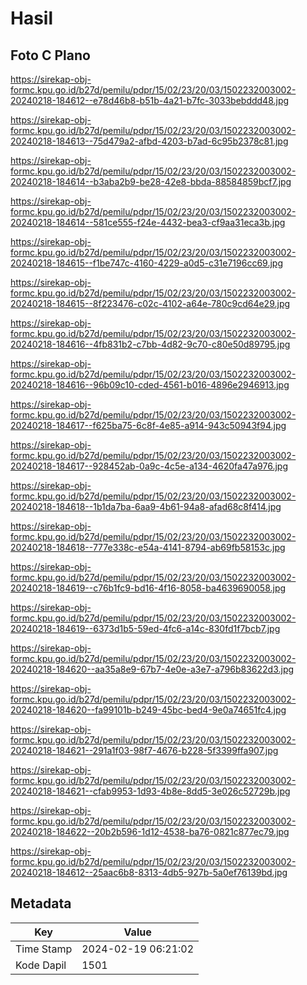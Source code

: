 # Hasil

## Foto C Plano

https://sirekap-obj-formc.kpu.go.id/b27d/pemilu/pdpr/15/02/23/20/03/1502232003002-20240218-184612--e78d46b8-b51b-4a21-b7fc-3033bebddd48.jpg

https://sirekap-obj-formc.kpu.go.id/b27d/pemilu/pdpr/15/02/23/20/03/1502232003002-20240218-184613--75d479a2-afbd-4203-b7ad-6c95b2378c81.jpg

https://sirekap-obj-formc.kpu.go.id/b27d/pemilu/pdpr/15/02/23/20/03/1502232003002-20240218-184614--b3aba2b9-be28-42e8-bbda-88584859bcf7.jpg

https://sirekap-obj-formc.kpu.go.id/b27d/pemilu/pdpr/15/02/23/20/03/1502232003002-20240218-184614--581ce555-f24e-4432-bea3-cf9aa31eca3b.jpg

https://sirekap-obj-formc.kpu.go.id/b27d/pemilu/pdpr/15/02/23/20/03/1502232003002-20240218-184615--f1be747c-4160-4229-a0d5-c31e7196cc69.jpg

https://sirekap-obj-formc.kpu.go.id/b27d/pemilu/pdpr/15/02/23/20/03/1502232003002-20240218-184615--8f223476-c02c-4102-a64e-780c9cd64e29.jpg

https://sirekap-obj-formc.kpu.go.id/b27d/pemilu/pdpr/15/02/23/20/03/1502232003002-20240218-184616--4fb831b2-c7bb-4d82-9c70-c80e50d89795.jpg

https://sirekap-obj-formc.kpu.go.id/b27d/pemilu/pdpr/15/02/23/20/03/1502232003002-20240218-184616--96b09c10-cded-4561-b016-4896e2946913.jpg

https://sirekap-obj-formc.kpu.go.id/b27d/pemilu/pdpr/15/02/23/20/03/1502232003002-20240218-184617--f625ba75-6c8f-4e85-a914-943c50943f94.jpg

https://sirekap-obj-formc.kpu.go.id/b27d/pemilu/pdpr/15/02/23/20/03/1502232003002-20240218-184617--928452ab-0a9c-4c5e-a134-4620fa47a976.jpg

https://sirekap-obj-formc.kpu.go.id/b27d/pemilu/pdpr/15/02/23/20/03/1502232003002-20240218-184618--1b1da7ba-6aa9-4b61-94a8-afad68c8f414.jpg

https://sirekap-obj-formc.kpu.go.id/b27d/pemilu/pdpr/15/02/23/20/03/1502232003002-20240218-184618--777e338c-e54a-4141-8794-ab69fb58153c.jpg

https://sirekap-obj-formc.kpu.go.id/b27d/pemilu/pdpr/15/02/23/20/03/1502232003002-20240218-184619--c76b1fc9-bd16-4f16-8058-ba4639690058.jpg

https://sirekap-obj-formc.kpu.go.id/b27d/pemilu/pdpr/15/02/23/20/03/1502232003002-20240218-184619--6373d1b5-59ed-4fc6-a14c-830fd1f7bcb7.jpg

https://sirekap-obj-formc.kpu.go.id/b27d/pemilu/pdpr/15/02/23/20/03/1502232003002-20240218-184620--aa35a8e9-67b7-4e0e-a3e7-a796b83622d3.jpg

https://sirekap-obj-formc.kpu.go.id/b27d/pemilu/pdpr/15/02/23/20/03/1502232003002-20240218-184620--fa99101b-b249-45bc-bed4-9e0a74651fc4.jpg

https://sirekap-obj-formc.kpu.go.id/b27d/pemilu/pdpr/15/02/23/20/03/1502232003002-20240218-184621--291a1f03-98f7-4676-b228-5f3399ffa907.jpg

https://sirekap-obj-formc.kpu.go.id/b27d/pemilu/pdpr/15/02/23/20/03/1502232003002-20240218-184621--cfab9953-1d93-4b8e-8dd5-3e026c52729b.jpg

https://sirekap-obj-formc.kpu.go.id/b27d/pemilu/pdpr/15/02/23/20/03/1502232003002-20240218-184622--20b2b596-1d12-4538-ba76-0821c877ec79.jpg

https://sirekap-obj-formc.kpu.go.id/b27d/pemilu/pdpr/15/02/23/20/03/1502232003002-20240218-184612--25aac6b8-8313-4db5-927b-5a0ef76139bd.jpg


## Metadata

| Key        | Value               |
| ---------- | ------------------- |
| Time Stamp | 2024-02-19 06:21:02 |
| Kode Dapil | 1501                |



